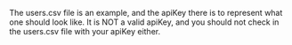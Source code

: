 The users.csv file is an example, and the apiKey there is to represent what one should look like.  It is NOT a valid apiKey, and you should not check in the users.csv file with your apiKey either.
